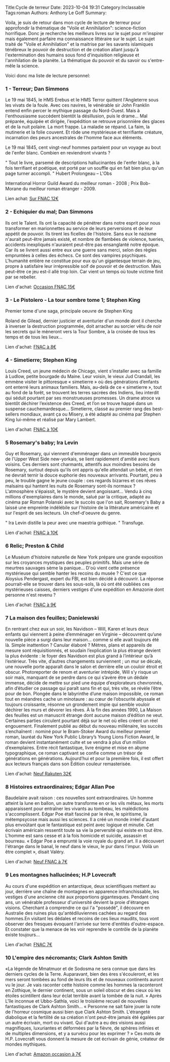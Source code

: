 Title:Cycle de terreur
Date: 2023-10-04 19:31
Category:Inclassable
Tags:roman
Authors: Anthony Le Goff
Summary:

Voila, je suis de retour dans mon cycle de lecture de terreur pour approfondir la thématique de "Voile et Annihilation": science-fiction horrifique. Donc je recherche les meilleurs livres sur le sujet pour m'inspirer mais également parfaire ma connaissance littéraire sur le sujet. Le sujet traité de "Voile et Annihilation" et la maitrise par les savants islamiques ténébreux le pouvoir de destruction et de création allant jusqu'à l'extermination des humains sous fond d'inquisition religieuse et l'annhilation de la planète. La thématique du pouvoir et du savoir ou s'entre-mêle la science. 

Voici donc ma liste de lecture personnel:

### 1 - Terreur; Dan Simmons

Le 19 mai 1845, le HMS Erebus et le HMS Terror quittent l'Angleterre sous les vivats de la foule. Avec ces navires, le vénérable sir John Franklin entend enfin percer le mythique passage du Nord-Ouest. Mais à l'enthousiasme succèdent bientôt la désillusion, puis le drame... Mal préparée, équipée et dirigée, l'expédition se retrouve prisonnière des glaces et de la nuit polaire. La mort frappe. La maladie se répand. La faim, la mutinerie et la folie couvent. Et rôde une mystérieuse et terrifiante créature, incarnation des peurs ancestrales de l'homme face aux éléments.

Le 19 mai 1845, cent vingt-neuf hommes partaient pour un voyage au bout de l'enfer blanc. Combien en reviendront vivants ?

" Tout le livre, parsemé de descriptions hallucinantes de l'enfer blanc, à la fois terrifiant et poétique, est porté par un souffle qui en fait bien plus qu'un page turner accompli. "
Hubert Prolongeau – L'Obs


International Horror Guild Award du meilleur roman - 2008 ; Prix Bob-Morane du meilleur roman étranger - 2009.

Lien achat: [Sur FNAC 12€](https://www.fnac.com/a2749317/Dan-Simmons-Terreur#omnsearchpos=1)

### 2 - Echiquier du mal; Dan Simmons

Ils ont le Talent.
Ils ont la capacité de pénétrer dans notre esprit pour nous transformer en marionnettes au service de leurs perversions et de leur appétit de pouvoir. Ils tirent les ficelles de l'histoire. Sans eux le nazisme n'aurait peut-être jamais existé, et nombre de flambées de violence, tueries, accidents inexpliqués n'auraient peut-être pas ensanglanté notre époque. Car ils se livrent aussi entre eux une guerre sans merci, selon des règles empruntées à celles des échecs.
Ce sont des vampires psychiques.
L'humanité entière ne constitue pour eux qu'un gigantesque terrain de jeu, propre à satisfaire leur irrépressible soif de pouvoir et de destruction.
Mais peut-être ce jeu est-il allé trop loin. Car vient un temps où toute victime finit par se rebeller.

Lien d'achat: [Occasion FNAC 15€](https://www.fnac.com/a7400116/Dan-Simmons-L-echiquier-du-mal)

### 3 - Le Pistolero - La tour sombre tome 1; Stephen King

Premier tome d'une saga, principale oeuvre de Stephen King

Roland de Gilead, dernier justicier et aventurier d'un monde dont il cherche à inverser la destruction programmée, doit arracher au sorcier vêtu de noir les secrets qui le mèneront vers la Tour Sombre, à la croisée de tous les temps et de tous les lieux...

Lien d'achat: [FNAC à 8€](https://www.fnac.com/a10124046/La-tour-sombre-Le-Pistolero-Tome-1-La-Tour-Sombre-Stephen-King#omnsearchpos=1)

### 4 - Simetierre; Stephen King

Louis Creed, un jeune médecin de Chicago, vient s’installer avec sa famille à Ludlow, petite bourgade du Maine. Leur voisin, le vieux Jud Crandall, les emmène visiter le pittoresque « simetierre » où des générations d’enfants ont enterré leurs animaux familiers. Mais, au-delà de ce « simetierre », tout au fond de la forêt, se trouvent les terres sacrées des Indiens, lieu interdit qui séduit pourtant par ses monstrueuses promesses.
Un drame atroce va bientôt déchirer l’existence des Creed, et l’on se trouve happé dans un suspense cauchemardesque…
Simetierre, classé au premier rang des best-sellers mondiaux, avant ça ou Misery, a été adapté au cinéma par Stephen King lui-même et réalisé par Mary Lambert.

Lien d'achat: [FNAC à 10€](https://www.fnac.com/a1441415/Stephen-King-Simetierre#omnsearchpos=1)

### 5 Rosemary's baby; Ira Levin 

Guy et Rosemary, qui viennent d'emménager dans un immeuble bourgeois de l'Upper West Side new-yorkais, se lient rapidement d'amitié avec leurs voisins. Ces derniers sont charmants, attentifs aux moindres besoins de Rosemary, surtout depuis qu'ils ont appris qu'elle attendait un bébé, et rien ne devrait ternir la douce euphorie des nouveaux arrivants. Pourtant, peu à peu, le trouble gagne le jeune couple : ces regards bizarres et ces rêves malsains qui hantent les nuits de Rosemary sont-ils normaux ? L'atmosphère s'épaissit, le mystère devient angoissant...
Vendu à cinq millions d'exemplaires dans le monde, salué par la critique, adapté au cinéma par Roman Polanski avec le succès que l'on sait, Rosemary's Baby a laissé une empreinte indélébile sur l'histoire de la littérature américaine et sur l'esprit de ses lecteurs. Un chef-d'oeuvre du genre.

" Ira Levin distille la peur avec une maestria gothique. " Transfuge.

Lien d'achat: [FNAC à 10€](https://www.fnac.com/a9894259/Ira-Levin-Rosemary-s-Baby-Pavillons-poche-2016#omnsearchpos=2)

### 6 Relic; Preston & Child

Le Muséum d'histoire naturelle de New York prépare une grande exposition sur les croyances mystiques des peuples primitifs. Mais une série de meurtres sauvages sème la panique... D'où vient cette présence mystérieuse qui semble hanter les recoins du musée ? C'est ce que Aloysius Pendergast, expert du FBI, est bien décidé à découvrir. La réponse pourrait-elle se trouver dans les sous-sols, là où ont été oubliées ces mystérieuses caisses, derniers vestiges d'une expédition en Amazonie dont personne n'est revenu ?

Lien d'achat: [FNAC à 9€](https://www.fnac.com/a2896405/Lincoln-Child-Relic#omnsearchpos=1)

### 7 La maison des feuilles; Danielewski

En rentrant chez eux un soir, les Navidson – Will, Karen et leurs deux enfants qui viennent à peine d’emménager en Virginie – découvrent qu’une nouvelle pièce a surgi dans leur maison… comme si elle avait toujours été là. Simple inattention ? Canular élaboré ? Mètres, plans et appareils de mesure sont réquisitionnés, et soudain l’explication la plus étrange devient la plus évidente : le foyer des Navidson est plus grand à l’intérieur qu’à l’extérieur.
Très vite, d’autres changements surviennent ; un mur se décale, une nouvelle porte apparaît dans le salon et derrière elle un couloir étroit et obscur. Photoreporter de renom et aventurier intrépide, Will s’y risque un soir mais, manquant de se perdre dans ce qui s’avère être un dédale immense, décide de mettre sur pied une équipe d’explorateurs chevronnés, afin d’étudier ce passage qui paraît sans fin et qui, très vite, se révèle l’être pour de bon.
Plongée dans le labyrinthe d’une maison impossible, ce roman tout en méandres cache un minotaure : au cœur de l’obscurité abyssale et toujours croissante, résonne un grondement impie qui semble vouloir déchirer les murs et dévorer les rêves.
À la fin des années 1990, La Maison des feuilles est un manuscrit étrange dont aucune maison d’édition ne veut. Certaines parties circulent pourtant déjà sur le net où elles créent un réel engouement. Finalement publié au début du nouveau millénaire, les succès s’enchaînent : nominé pour le Bram-Stoker Award du meilleur premier roman, lauréat du New York Public Library’s Young Lions Fiction Award, le roman devient instantanément culte et se vendra à plus d’un million d’exemplaires.
Entre récit fantastique, livre énigme et mise en abyme typographique, ce roman captivant se confie comme un trésor de générations en générations. Aujourd’hui et pour la première fois, il est offert aux lecteurs français dans son Édition couleur remasterisée.

Lien d'achat: [Neuf Rakuten 32€](https://fr.shopping.rakuten.com/mfp/6828600/la-maison-des-feuilles?pid=8292333488&filter=10)

### 8 Histoires extraordinaires; Edgar Allan Poe

Baudelaire avait raison : ces nouvelles sont extraordinaires.
Un homme atteint la lune en ballon, un autre transforme en or les vils métaux, les morts apparaissent pour entraîner les vivants au tombeau, les malédictions s'accomplissent.
Edgar Poe était fasciné par le rêve, le spiritisme, la métempsycose mais aussi les sciences. Il a créé un monde irréel d'autant plus envoûtant que le fantastique est peint avec logique et minutie.
Cet écrivain américain ressentit toute sa vie la perversité qui existe en tout être. L'homme est sans cesse et à la fois homicide et suicide, assassin et bourreau.
« Edgar Poe a emprunté la voie royale du grand art. Il a découvert l'étrange dans le banal, le neuf dans le vieux, le pur dans l'impur. Voilà un être complet », disait Valéry.

Lien d'achat: [Neuf FNAC à 7€](https://www.fnac.com/a1172750/Edgar-Allan-Poe-Histoires-extraordinaires)

### 9 Les montagnes hallucinées; H.P Lovecraft

Au cours d'une expédition en antarctique, deux scientifiques mettent au jour, derrière une chaîne de montagnes en apparence infranchissable, les vestiges d'une ancienne cité aux proportions gigantesques. Pendant cinq ans, un vénérable professeur d'université devient la proie d'étranges visions. Cherchant à comprendre ce qui l'a "possédé", il découvre en Australie des ruines plus qu'antédiluviennes cachées au regard des hommes.En visitant les dédales et recoins de ces lieux maudits, tous vont observer des fresques évoquant l'arrivée sur terre d'entités d'outre-espace. Et constater que la menace de les voir reprendre le contrôle de la planète existe toujours...

Lien d'achat: [FNAC 7€](https://www.fnac.com/a1368845/Howard-Phillips-Lovecraft-Les-montagnes-hallucinees#omnsearchpos=5)

### 10 L'empire des nécromants; Clark Ashton Smith

«La légende de Mmatmuor et de Sodosma ne sera connue que dans les derniers cycles de la Terre. Auparavant, bien des ères s'écouleront, et les mers seront tombées au fond de leurs lits et de nouveaux continents auront vu le jour. Je vais raconter cette histoire comme les hommes la raconteront en Zothique, le dernier continent, sous un soleil obscur et des cieux où les étoiles scintillent dans leur éclat terrible avant la tombée de la nuit. »
Après L'île inconnue et Ubbo-Sathla, voici le troisième recueil de nouvelles fantastiques de Clark Ashton Smith...
« Personne ne sait faire jouer la note de l'horreur cosmique aussi bien que Clark Ashton Smith. L'étrangeté diabolique et la fertilité de sa création n'ont peut-être jamais été égalées par un autre écrivain, mort ou vivant. Qui d'autre a eu des visions aussi magnifiques, luxuriantes et déformées par la fièvre, de sphères infinies et de multiples dimensions, et y a survécu pour les exprimer ? » Ces mots de H.P. Lovecraft vous donnent la mesure de cet écrivain de génie, créateur de mondes mythiques.

Lien d'achat: [Amazon occasion à 7€](https://www.amazon.fr/dp/2251771182?linkCode=osi&psc=1&tag=chasseauxlivr-21&th=1)